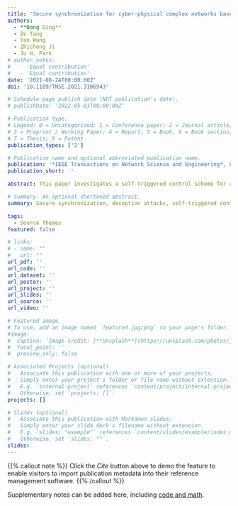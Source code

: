 ```yaml
---
title: 'Secure synchronization for cyber-physical complex networks based on self-triggering impulsive control: static and dynamic method'
authors:
  - **Dong Ding**
  - Ze Tang
  - Yan Wang
  - Zhicheng Ji
  - Ju H. Park
# author_notes:
#   - 'Equal contribution'
#   - 'Equal contribution'
date: '2021-08-24T00:00:00Z'
doi: '10.1109/TNSE.2021.3106943'

# Schedule page publish date (NOT publication's date).
# publishDate: '2022-05-01T00:00:00Z'

# Publication type.
# Legend: 0 = Uncategorized; 1 = Conference paper; 2 = Journal article;
# 3 = Preprint / Working Paper; 4 = Report; 5 = Book; 6 = Book section;
# 7 = Thesis; 8 = Patent
publication_types: ['2']

# Publication name and optional abbreviated publication name.
publication: '*IEEE Transactions on Network Science and Engineering*, 8(4)'
publication_short: ''

abstract: This paper investigates a self-triggered control scheme for a class of cyber-physical complex networks under deception attacks. The false data generated by attacks in both sensor-to-controller channels and controller-to-actuator channels are assumed to obey the Bernoulli distribution. By jointly combining distributed impulsive control scheme, time-varying impulsive effects and self-triggered strategy, a novel distributed self-triggered impulsive controller is elaborately designed. By integrating the definition of average impulsive gain, the contradiction analysis and Lyapunov stability theorem, sufficient conditions are derived for ensuring the secure synchronization within a given error bound. In addition, for further decreasing the triggering frequency and energy consumption, the advanced dynamic self-triggered criteria are obtained. It is worth mentioning that the updating laws adopted for dynamic self-triggered protocol in this paper is non-monotonic, which benefits to deal with the bounded synchronization. Finally, two numerical simulations are given to illustrate the feasibility of derived results.

# Summary. An optional shortened abstract.
summary: Secure synchronization, deception attacks, self-triggered control, average impulsive gain,  non-monotonic dynamic updating laws.

tags:
  - Source Themes
featured: false

# links:
# - name: ""
#   url: ""
url_pdf: ''
url_code: ''
url_dataset: ''
url_poster: ''
url_project: ''
url_slides: ''
url_source: ''
url_video: ''

# Featured image
# To use, add an image named `featured.jpg/png` to your page's folder.
#image:
#  caption: 'Image credit: [**Unsplash**](https://unsplash.com/photos/jdD8gXaTZsc)'
#  focal_point: ''
#  preview_only: false

# Associated Projects (optional).
#   Associate this publication with one or more of your projects.
#   Simply enter your project's folder or file name without extension.
#   E.g. `internal-project` references `content/project/internal-project/index.md`.
#   Otherwise, set `projects: []`.
projects: []

# Slides (optional).
#   Associate this publication with Markdown slides.
#   Simply enter your slide deck's filename without extension.
#   E.g. `slides: "example"` references `content/slides/example/index.md`.
#   Otherwise, set `slides: ""`.
slides:
---
```


{{% callout note %}}
Click the _Cite_ button above to demo the feature to enable visitors to import publication metadata into their reference management software.
{{% /callout %}}

Supplementary notes can be added here, including [code and math](https://wowchemy.com/docs/content/writing-markdown-latex/).
